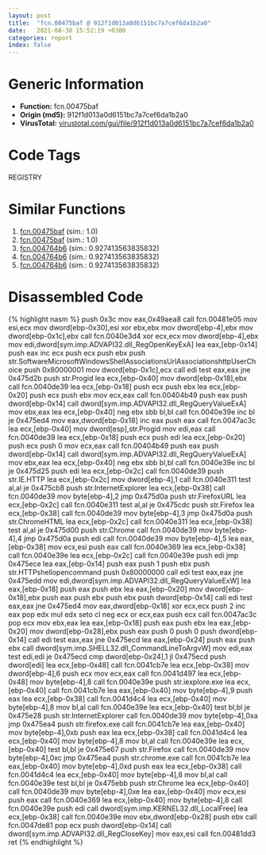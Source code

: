 ```yaml
---
layout: post
title:  "fcn.00475baf @ 912f1d013a0d6151bc7a7cef6da1b2a0"
date:   2021-08-30 15:52:19 +0300
categories: report
index: false
---
```


# Generic Information
- **Function:** fcn.00475baf
- **Origin (md5):** 912f1d013a0d6151bc7a7cef6da1b2a0
- **VirusTotal:** [virustotal.com/gui/file/912f1d013a0d6151bc7a7cef6da1b2a0][virustotal_ref]

# Code Tags
<span class="tag" id="REGISTRY">REGISTRY</span>


# Similar Functions

1. [fcn.00475baf][similar_1_ref] (sim.: 1.0)
2. [fcn.00475baf][similar_2_ref] (sim.: 1.0)
3. [fcn.004764b6][similar_3_ref] (sim.: 0.927413563835832)
4. [fcn.004764b6][similar_4_ref] (sim.: 0.927413563835832)
5. [fcn.004764b6][similar_5_ref] (sim.: 0.927413563835832)


# Disassembled Code

{% highlight nasm %}
push 0x3c
mov eax,0x49aea8
call fcn.00481e05
mov esi,ecx
mov dword[ebp-0x30],esi
xor ebx,ebx
mov dword[ebp-4],ebx
mov dword[ebp-0x1c],ebx
call fcn.0040e3d4
xor ecx,ecx
mov dword[ebp-4],ebx
mov edi,dword[sym.imp.ADVAPI32.dll_RegOpenKeyExA]
lea eax,[ebp-0x14]
push eax
inc ecx
push ecx
push ebx
push str.SoftwareMicrosoftWindowsShellAssociationsUrlAssociationshttpUserChoice
push 0x80000001
mov dword[ebp-0x1c],ecx
call edi
test eax,eax
jne 0x475d2b
push str.Progid
lea ecx,[ebp-0x40]
mov dword[ebp-0x18],ebx
call fcn.0040de39
lea ecx,[ebp-0x18]
push ecx
push ebx
lea ecx,[ebp-0x20]
push ecx
push ebx
mov ecx,eax
call fcn.00404b49
push eax
push dword[ebp-0x14]
call dword[sym.imp.ADVAPI32.dll_RegQueryValueExA]
mov ebx,eax
lea ecx,[ebp-0x40]
neg ebx
sbb bl,bl
call fcn.0040e39e
inc bl
je 0x475ed4
mov eax,dword[ebp-0x18]
inc eax
push eax
call fcn.0047ac3c
lea ecx,[ebp-0x40]
mov dword[esp],str.Progid
mov edi,eax
call fcn.0040de39
lea ecx,[ebp-0x18]
push ecx
push edi
lea ecx,[ebp-0x20]
push ecx
push 0
mov ecx,eax
call fcn.00404b49
push eax
push dword[ebp-0x14]
call dword[sym.imp.ADVAPI32.dll_RegQueryValueExA]
mov ebx,eax
lea ecx,[ebp-0x40]
neg ebx
sbb bl,bl
call fcn.0040e39e
inc bl
je 0x475d25
push edi
lea ecx,[ebp-0x2c]
call fcn.0040de39
push str.IE.HTTP
lea ecx,[ebp-0x2c]
mov dword[ebp-4],1
call fcn.0040e311
test al,al
je 0x475cb8
push str.InternetExplorer
lea ecx,[ebp-0x38]
call fcn.0040de39
mov byte[ebp-4],2
jmp 0x475d0a
push str.FirefoxURL
lea ecx,[ebp-0x2c]
call fcn.0040e311
test al,al
je 0x475cdc
push str.Firefox
lea ecx,[ebp-0x38]
call fcn.0040de39
mov byte[ebp-4],3
jmp 0x475d0a
push str.ChromeHTML
lea ecx,[ebp-0x2c]
call fcn.0040e311
lea ecx,[ebp-0x38]
test al,al
je 0x475d00
push str.Chrome
call fcn.0040de39
mov byte[ebp-4],4
jmp 0x475d0a
push edi
call fcn.0040de39
mov byte[ebp-4],5
lea eax,[ebp-0x38]
mov ecx,esi
push eax
call fcn.0040e369
lea ecx,[ebp-0x38]
call fcn.0040e39e
lea ecx,[ebp-0x2c]
call fcn.0040e39e
push edi
jmp 0x475ece
lea eax,[ebp-0x14]
push eax
push 1
push ebx
push str.HTTPshellopencommand
push 0x80000000
call edi
test eax,eax
jne 0x475edd
mov edi,dword[sym.imp.ADVAPI32.dll_RegQueryValueExW]
lea eax,[ebp-0x18]
push eax
push ebx
lea eax,[ebp-0x20]
mov dword[ebp-0x18],ebx
push eax
push ebx
push ebx
push dword[ebp-0x14]
call edi
test eax,eax
jne 0x475ed4
mov eax,dword[ebp-0x18]
xor ecx,ecx
push 2
inc eax
pop edx
mul edx
seto cl
neg ecx
or ecx,eax
push ecx
call fcn.0047ac3c
pop ecx
mov ebx,eax
lea eax,[ebp-0x18]
push eax
push ebx
lea eax,[ebp-0x20]
mov dword[ebp-0x28],ebx
push eax
push 0
push 0
push dword[ebp-0x14]
call edi
test eax,eax
jne 0x475ecd
lea eax,[ebp-0x24]
push eax
push ebx
call dword[sym.imp.SHELL32.dll_CommandLineToArgvW]
mov edi,eax
test edi,edi
je 0x475ecd
cmp dword[ebp-0x24],1
jl 0x475ecd
push dword[edi]
lea ecx,[ebp-0x48]
call fcn.0041cb7e
lea ecx,[ebp-0x38]
mov dword[ebp-4],6
push ecx
mov ecx,eax
call fcn.0041d497
lea ecx,[ebp-0x48]
mov byte[ebp-4],8
call fcn.0040e39e
push str.iexplore.exe
lea ecx,[ebp-0x40]
call fcn.0041cb7e
lea eax,[ebp-0x40]
mov byte[ebp-4],9
push eax
lea ecx,[ebp-0x38]
call fcn.0041d4c4
lea ecx,[ebp-0x40]
mov byte[ebp-4],8
mov bl,al
call fcn.0040e39e
lea ecx,[ebp-0x40]
test bl,bl
je 0x475e28
push str.InternetExplorer
call fcn.0040de39
mov byte[ebp-4],0xa
jmp 0x475ea4
push str.firefox.exe
call fcn.0041cb7e
lea eax,[ebp-0x40]
mov byte[ebp-4],0xb
push eax
lea ecx,[ebp-0x38]
call fcn.0041d4c4
lea ecx,[ebp-0x40]
mov byte[ebp-4],8
mov bl,al
call fcn.0040e39e
lea ecx,[ebp-0x40]
test bl,bl
je 0x475e67
push str.Firefox
call fcn.0040de39
mov byte[ebp-4],0xc
jmp 0x475ea4
push str.chrome.exe
call fcn.0041cb7e
lea eax,[ebp-0x40]
mov byte[ebp-4],0xd
push eax
lea ecx,[ebp-0x38]
call fcn.0041d4c4
lea ecx,[ebp-0x40]
mov byte[ebp-4],8
mov bl,al
call fcn.0040e39e
test bl,bl
je 0x475ebb
push str.Chrome
lea ecx,[ebp-0x40]
call fcn.0040de39
mov byte[ebp-4],0xe
lea eax,[ebp-0x40]
mov ecx,esi
push eax
call fcn.0040e369
lea ecx,[ebp-0x40]
mov byte[ebp-4],8
call fcn.0040e39e
push edi
call dword[sym.imp.KERNEL32.dll_LocalFree]
lea ecx,[ebp-0x38]
call fcn.0040e39e
mov ebx,dword[ebp-0x28]
push ebx
call fcn.0047de81
pop ecx
push dword[ebp-0x14]
call dword[sym.imp.ADVAPI32.dll_RegCloseKey]
mov eax,esi
call fcn.00481dd3
ret
{% endhighlight %}


[similar_1_ref]: /report/fcn.00475baf@fb9b7d22bc1c143ac66b0575cbdd088d
[similar_2_ref]: /report/fcn.00475baf@152885a790b99953ce23874f0947b7bd
[similar_3_ref]: /report/fcn.004764b6@fb9b7d22bc1c143ac66b0575cbdd088d
[similar_4_ref]: /report/fcn.004764b6@152885a790b99953ce23874f0947b7bd
[similar_5_ref]: /report/fcn.004764b6@912f1d013a0d6151bc7a7cef6da1b2a0
[virustotal_ref]: https://www.virustotal.com/gui/file/912f1d013a0d6151bc7a7cef6da1b2a0